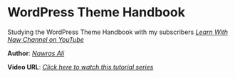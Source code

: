 # WordPress Theme Handbook

Studying the WordPress Theme Handbook with my subscribers [*Learn With Naw Channel on YouTube*](https://youtube.com/c/LearnWithNaw)

**Author**: [*Nawras Ali*](https://nawrasothman.space)

**Video URL**: [*Click here to watch this tutorial series*](https://www.youtube.com/playlist?list=PLt0HRIA9i35shlC5OXmu9dUIAjgS8pFpd)
